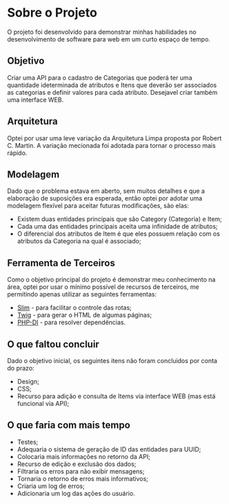 # Sobre o Projeto

O projeto foi desenvolvido para demonstrar minhas habilidades no desenvolvimento de software para web em um curto espaço de tempo.


## Objetivo

Criar uma API para o cadastro de Categorias que poderá ter uma quantidade ideterminada de atributos e Itens que deverão ser associados as categorias e definir valores para cada atributo. Desejavel criar também uma interface WEB.


## Arquitetura

Optei por usar uma leve variação da Arquitetura Limpa proposta por Robert C. Martin. A variação mecionada foi adotada para tornar o processo mais rápido.


## Modelagem

Dado que o problema estava em aberto, sem muitos detalhes e que a elaboração de suposições era esperada, então optei por adotar uma modelagem flexível para aceitar futuras modificações, são elas:

- Existem duas entidades principais que são Category (Categoria) e Item;
- Cada uma das entidades principais aceita uma infinidade de atributos;
- O diferencial dos atributos de Item é que eles possuem relação com os atributos da Categoria na qual é associado;


## Ferramenta de Terceiros

Como o objetivo principal do projeto é demonstrar meu conhecimento na área, optei por usar o mínimo possível de recursos de terceiros, me permitindo apenas utilizar as seguintes ferramentas:

- [Slim](https://www.slimframework.com/) - para facilitar o controle das rotas;
- [Twig](https://twig.symfony.com/) - para gerar o HTML de algumas páginas;
- [PHP-DI](https://php-di.org/) - para resolver dependências.


## O que faltou concluir

Dado o objetivo inicial, os seguintes itens não foram concluidos por conta do prazo:

- Design;
- CSS;
- Recurso para adição e consulta de Items via interface WEB (mas está funcional via API);


## O que faria com mais tempo

- Testes;
- Adequaria o sistema de geração de ID das entidades para UUID;
- Colocaria mais informações no retorno da API;
- Recurso de edição e exclusão dos dados;
- Filtraria os erros para não exibir mensagens;
- Tornaria o retorno de erros mais informativos;
- Criaria um log de erros;
- Adicionaria um log das ações do usuário.